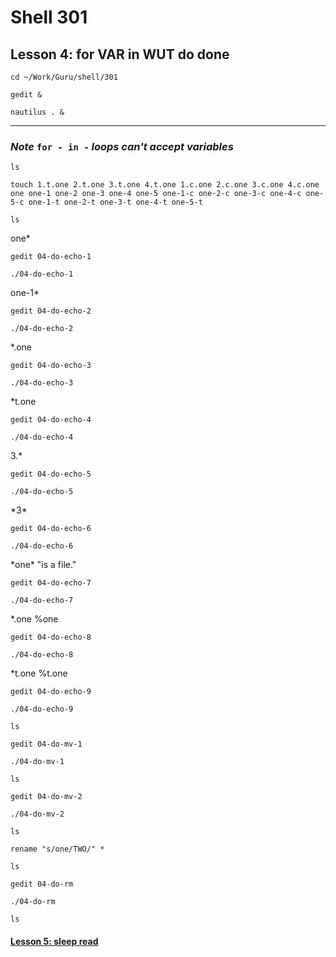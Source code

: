# Shell 301
## Lesson 4: for VAR in WUT do done

`cd ~/Work/Guru/shell/301`

`gedit &`

`nautilus . &`
___

### *Note* `for - in -` *loops can't accept variables*

`ls`

`touch 1.t.one 2.t.one 3.t.one 4.t.one 1.c.one 2.c.one 3.c.one 4.c.one one one-1 one-2 one-3 one-4 one-5 one-1-c one-2-c one-3-c one-4-c one-5-c one-1-t one-2-t one-3-t one-4-t one-5-t`

`ls`

one*

`gedit 04-do-echo-1`

`./04-do-echo-1`

one-1*

`gedit 04-do-echo-2`

`./04-do-echo-2`

*.one

`gedit 04-do-echo-3`

`./04-do-echo-3`

*t.one

`gedit 04-do-echo-4`

`./04-do-echo-4`

3.*

`gedit 04-do-echo-5`

`./04-do-echo-5`

\*3*

`gedit 04-do-echo-6`

`./04-do-echo-6`

\*one* "is a file."

`gedit 04-do-echo-7`

`./04-do-echo-7`

*.one %one

`gedit 04-do-echo-8`

`./04-do-echo-8`

*t.one %t.one

`gedit 04-do-echo-9`

`./04-do-echo-9`

`ls`

`gedit 04-do-mv-1`

`./04-do-mv-1`

`ls`

`gedit 04-do-mv-2`

`./04-do-mv-2`

`ls`

`rename "s/one/TWO/" *`

`ls`

`gedit 04-do-rm`

`./04-do-rm`

`ls`

#### [Lesson 5: sleep read](https://github.com/inkVerb/guru/blob/master/301-shell/Lesson-05.md)
